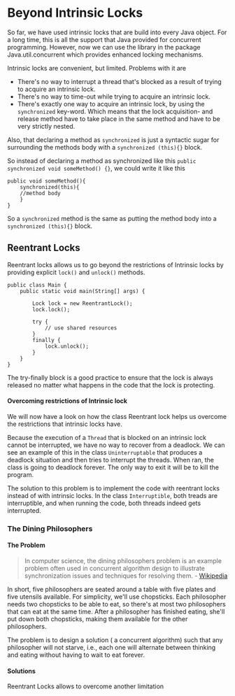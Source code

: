 # Beyond Intrinsic Locks

So far, we have used intrinsic locks that are build into every Java object. For a long time, this is all the support 
that Java provided for concurrent programming. However, now we can use the library in the package Java.util.concurrent 
which provides enhanced locking mechanisms.

Intrinsic locks are convenient, but limited. Problems with it are 
- There's no way to interrupt a thread that's blocked as a result of trying to acquire an intrinsic lock. 
- There's no way to time-out while trying to acquire an intrinsic lock. 
- There's exactly one way to acquire an intrinsic lock, by using the `synchronized` key-word. Which means that the lock 
acquisition- and release method have to take place in the same method and have to be very strictly nested. 

Also, that declaring a method as `synchronized` is just a syntactic sugar for surrounding the methods body with a 
`synchronized (this){}` block. 

So instead of declaring a method as synchronized like this `public synchronized void someMethod() {}`, we could write 
it like this
```
public void someMethod(){
    synchronized(this){
    //method body
    }
}
```
So a `synchronized` method is the same as putting the method body into a `synchronized (this){}` block. 

## Reentrant Locks
Reentrant locks allows us to go beyond the restrictions of Intrinsic locks by providing explicit `lock()` and `unlock()` 
methods. 

```
public class Main {
    public static void main(String[] args) {

        Lock lock = new ReentrantLock();
        lock.lock();
    
        try {
            // use shared resources
        }
        finally {
            lock.unlock();
        }
    }
}
```
The try-finally block is a good practice to ensure that the lock is always released no matter what happens in the code 
that the lock is protecting.

#### Overcoming restrictions of Intrinsic lock
We will now have a look on how the class Reentrant lock helps us overcome the restrictions that intrinsic locks have. 

Because the execution of a `Thread` that is blocked on an intrinsic lock cannot be interrupted, we have no way to 
recover from a deadlock. We can see an example of this in the class `Uninterruptable` that produces a deadlock situation 
and then tries to interrupt the threads. When ran, the class is going to deadlock forever. The only way to exit it will 
be to kill the program. 

The solution to this problem is to implement the code with reentrant locks instead of with intrinsic locks. 
In the class `Interruptible`, both treads are interruptible, and when running the code, both threads indeed gets 
interrupted. 

### The Dining Philosophers 

#### The Problem

> In computer science, the dining philosophers problem is an example problem often used in concurrent algorithm design 
> to illustrate synchronization issues and techniques for resolving them. 
    - [Wikipedia](https://en.wikipedia.org/wiki/Dining_philosophers_problem)

In short, five philosophers are seated around a table with five plates and five utensils available. For simplicity, 
we'll use chopsticks. Each philosopher needs two chopsticks to be able to eat, so there's at most two philosophers that 
can eat at the same time. After a philosopher has finished eating, she'll put down both chopsticks, making them 
available for the other philosophers. 

The problem is to design a solution ( a concurrent algorithm) such that any philosopher will not starve, i.e., each one 
will alternate between thinking and eating without having to wait to eat forever. 

#### Solutions 

Reentrant Locks allows to overcome another limitation 